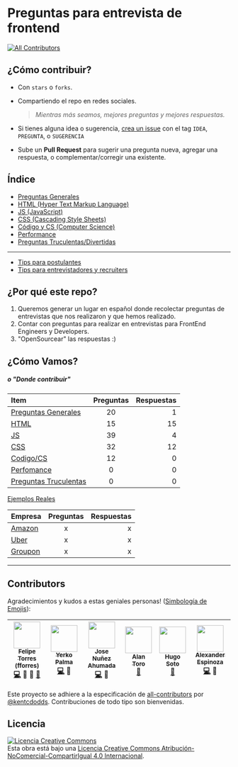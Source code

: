 # Preguntas para entrevista de frontend

[![All Contributors](https://img.shields.io/badge/all_contributors-6-orange.svg?style=flat-square)](#contributors)

## ¿Cómo contribuir?

- Con `stars` o `forks`.
- Compartiendo el repo en redes sociales.

  > _Mientras más seamos, mejores preguntas y mejores respuestas._

- Si tienes alguna idea o sugerencia, [crea un issue](https://github.com/fforres/preguntas-y-respuestas-entrevistas-frontend/issues/new) con el tag `IDEA`, `PREGUNTA`, o `SUGERENCIA`

- Sube un **Pull Request** para sugerir una pregunta nueva, agregar una respuesta, o complementar/corregir una existente.

## Índice

- [Preguntas Generales](./generales)
- [HTML (Hyper Text Markup Language)](./html)
- [JS (JavaScript)](./js)
- [CSS (Cascading Style Sheets)](./css)
- [Código y CS (Computer Science)](./cs)
- [Performance](./performance)
- [Preguntas Truculentas/Divertidas](./tricky)

--------------------------------------------------------------------------------

- [Tips para postulantes]('./tips_interviewees')
- [Tips para entrevistadores y recruiters]('./tips_interviewers_and_recruiters')

## ¿Por qué este repo?

1. Queremos generar un lugar en español donde recolectar preguntas de entrevistas que nos realizaron y que hemos realizado.
2. Contar con preguntas para realizar en entrevistas para FrontEnd Engineers y Developers.
3. "OpenSourcear" las respuestas :)

## ¿Cómo Vamos?

##### _o "Donde contribuir"_

Item                               | Preguntas | Respuestas
:--------------------------------- | :-------: | ---------:
[Preguntas Generales](./generales) |    20     |          1
[HTML](./html)                     |    15     |         15
[JS](./js)                         |    39     |          4
[CSS](./css)                       |    32     |         12
[Codigo/CS](./cs)                  |    12     |          0
[Perfomance](./performance)        |     0     |          0
[Preguntas Truculentas](./tricky)  |     0     |          0

[Ejemplos Reales](./ejemplos)

Empresa                       | Preguntas | Respuestas
:---------------------------- | :-------: | ---------:
[Amazon](./ejemplos/Amazon)   |     x     |          x
[Uber](./ejemplos/Uber)       |     x     |          x
[Groupon](./ejemplos/Groupon) |     x     |          x

--------------------------------------------------------------------------------

## Contributors

Agradecimientos y kudos a estas geniales personas! ([Simbología de Emojis](https://github.com/kentcdodds/all-contributors#emoji-key)):

<!-- ALL-CONTRIBUTORS-LIST:START - Do not remove or modify this section -->
| [<img src="https://avatars.githubusercontent.com/u/952992?v=3" width="60px;"/><br /><sub>Felipe Torres (fforres)</sub>](http://www.fforr.es)<br />[💻](https://github.com/fforres/preguntas-y-respuestas-entrevistas-frontend/commits?author=fforres) 💁 👀 [📖](https://github.com/fforres/preguntas-y-respuestas-entrevistas-frontend/commits?author=fforres) | [<img src="https://avatars.githubusercontent.com/u/5105812?v=3" width="60px;"/><br /><sub>Yerko Palma</sub>](yerkopalma.me)<br />[💻](https://github.com/fforres/preguntas-y-respuestas-entrevistas-frontend/commits?author=YerkoPalma) 💁 | [<img src="https://avatars.githubusercontent.com/u/6550470?v=3" width="60px;"/><br /><sub>Jose Nuñez Ahumada</sub>](https://twitter.com/jsDotx3)<br />[💻](https://github.com/fforres/preguntas-y-respuestas-entrevistas-frontend/commits?author=jsDotx3) 💁 | [<img src="https://avatars.githubusercontent.com/u/15242024?v=3" width="60px;"/><br /><sub>Alan Toro</sub>](https://github.com/alantoro)<br />[📖](https://github.com/fforres/preguntas-y-respuestas-entrevistas-frontend/commits?author=alantoro) | [<img src="https://avatars.githubusercontent.com/u/3346428?v=3" width="60px;"/><br /><sub>Hugo Soto</sub>](https://github.com/hsorellana)<br />[📖](https://github.com/fforres/preguntas-y-respuestas-entrevistas-frontend/commits?author=hsorellana) | [<img src="https://avatars.githubusercontent.com/u/7150994?v=3" width="60px;"/><br /><sub>Alexander Espinoza</sub>](https://twitter.com/alexander_eb)<br />[💻](https://github.com/fforres/preguntas-y-respuestas-entrevistas-frontend/commits?author=alexandereb) 💁 |
| :---: | :---: | :---: | :---: | :---: | :---: |
<!-- ALL-CONTRIBUTORS-LIST:END -->

Este proyecto se adhiere a la especificación de  [all-contributors](https://github.com/kentcdodds/all-contributors) por [@kentcdodds](https://github.com/kentcdodds). Contribuciones de todo tipo son bienvenidas.


## Licencia
<a rel="license" href="http://creativecommons.org/licenses/by-nc-sa/4.0/"><img alt="Licencia Creative Commons" style="border-width:0" src="https://i.creativecommons.org/l/by-nc-sa/4.0/88x31.png" /></a><br />Esta obra está bajo una <a rel="license" href="http://creativecommons.org/licenses/by-nc-sa/4.0/">Licencia Creative Commons Atribución-NoComercial-CompartirIgual 4.0 Internacional</a>.
